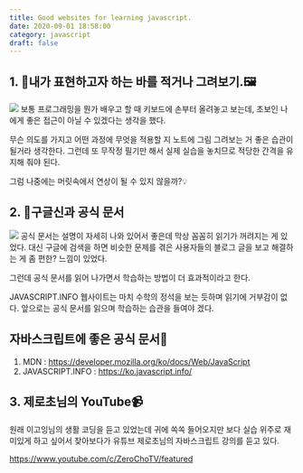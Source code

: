 ```yaml
---
title: Good websites for learning javascript.
date: 2020-09-01 18:58:00
category: javascript
draft: false
---
```


## 1. 📝내가 표현하고자 하는 바를 적거나 그려보기.🖼

![](https://res.cloudinary.com/dantory/image/upload/v1569374559/js-logo-center_lcdfhn.png)
보통 프로그래밍을 뭔가 배우고 할 때 키보드에 손부터 올려놓고 보는데, 초보인 나에게 좋은 접근이 아닐 수 있겠다는 생각을 했다.

무슨 의도를 가지고 어떤 과정에 무엇을 적용할 지 노트에 그림 그려보는 거 좋은 습관이 될거라 생각한다. 그런데 또 무작정 필기만 해서 실제 실습을 놓치므로 적당한 간격을 유지해 줘야 된다.

그럼 나중에는 머릿속에서 연상이 될 수 있지 않을까?💡

## 2. 💁구글신과 공식 문서

![](https://findvectorlogo.com/wp-content/uploads/2019/01/mdn-web-docs-vector-logo.png)
공식 문서는 설명이 자세히 나와 있어서 좋은데 막상 꼼꼼히 읽기가 꺼려지는 게 있었다. 대신 구글에 검색을 하면 비슷한 문제를 겪은 사용자들의 블로그 글을 보고 해결하는 게 좀 편한? 느낌이 있었다.

그런데 공식 문서를 읽어 나가면서 학습하는 방법이 더 효과적이라고 한다.

JAVASCRIPT.INFO 웹사이트는 마치 수학의 정석을 보는 듯하며 읽기에 거부감이 없다.
앞으로는 공식 문서를 읽으며 학습하는 습관을 들여야 겠다.

## 자바스크립트에 좋은 공식 문서📄

1. MDN : https://developer.mozilla.org/ko/docs/Web/JavaScript
2. JAVASCRIPT.INFO : https://ko.javascript.info/

## 3. 제로초님의 YouTube📹

원래 이고잉님의 생활 코딩을 듣고 있었는데 귀에 쏙쏙 들어오지만 보다 실습 위주로 재미있게 하고 싶어서 찾아보다가 유튜브 제로초님의 자바스크립트 강의를 듣고 있다.

https://www.youtube.com/c/ZeroChoTV/featured
